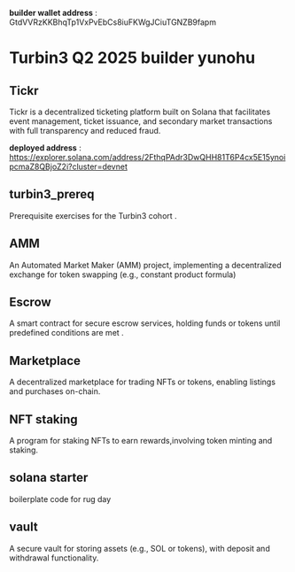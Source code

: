 **builder wallet address** : GtdVVRzKKBhqTp1VxPvEbCs8iuFKWgJCiuTGNZB9fapm

# Turbin3 Q2 2025 builder yunohu

## Tickr
Tickr is a decentralized ticketing platform built on Solana that facilitates event management, ticket issuance, and secondary market transactions with full transparency and reduced fraud.

**deployed address** : https://explorer.solana.com/address/2FthqPAdr3DwQHH81T6P4cx5E15ynoipcmaZ8QBjoZ2i?cluster=devnet

## turbin3_prereq
Prerequisite exercises for the Turbin3 cohort .

## AMM 
An Automated Market Maker (AMM) project, implementing a decentralized exchange for token swapping (e.g., constant product formula)

## Escrow
A smart contract for secure escrow services, holding funds or tokens until predefined conditions are met .

## Marketplace
A decentralized marketplace for trading NFTs or tokens, enabling listings and purchases on-chain.

## NFT staking
A program for staking NFTs to earn rewards,involving token minting and staking.

## solana starter
boilerplate code for rug day 

## vault
A secure vault for storing assets (e.g., SOL or tokens), with deposit and withdrawal functionality.



